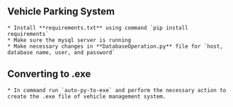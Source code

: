 ## Vehicle Parking System
    * Install **requirements.txt** using command `pip install requirements`
    * Make sure the mysql server is running
    * Make necessary changes in **DatabaseOperation.py** file for `host, database name, user, and password`

## Converting to .exe

    * In command run `auto-py-to-exe` and perform the necessary action to create the .exe file of vehicle management system.
